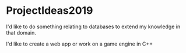 # ProjectIdeas2019

I'd like to do something relating to databases to extend my knowledge in that domain.

I'd like to create a web app or work on a game engine in C++

